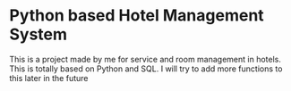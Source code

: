 # Python based Hotel Management System
 This is a project made by me for service and room management in hotels. This is totally based on Python and SQL. I will try to add more functions to this later in the future
